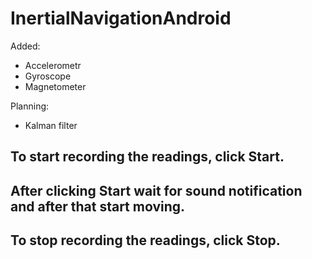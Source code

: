 ﻿# InertialNavigationAndroid
Added:
* Accelerometr
* Gyroscope
* Magnetometer

Planning:
* Kalman filter

To start recording the readings, click **Start**.
---
After clicking **Start** wait for sound notification and after that start moving.
---
To stop recording the readings, click **Stop**.
---
